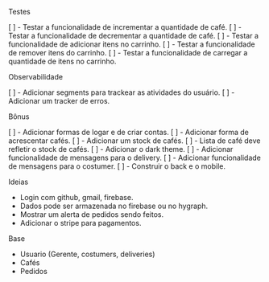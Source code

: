 Testes

[ ] - Testar a funcionalidade de incrementar a quantidade de café.
[ ] - Testar a funcionalidade de decrementar a quantidade de café.
[ ] - Testar a funcionalidade de adicionar itens no carrinho.
[ ] - Testar a funcionalidade de remover itens do carrinho.
[ ] - Testar a funcionalidade de carregar a quantidade de itens no carrinho.

Observabilidade

[ ] - Adicionar segments para trackear as atividades do usuário.
[ ] - Adicionar um tracker de erros.

Bônus

[ ] - Adicionar formas de logar e de criar contas.
[ ] - Adicionar forma de acrescentar cafés.
[ ] - Adicionar um stock de cafés.
[ ] - Lista de café deve refletir o stock de cafés.
[ ] - Adicionar o dark theme.
[ ] - Adicionar funcionalidade de mensagens para o delivery.
[ ] - Adicionar funcionalidade de mensagens para o costumer.
[ ] - Construir o back e o mobile.

Ideias

- Login com github, gmail, firebase.
- Dados pode ser armazenada no firebase ou no hygraph.
- Mostrar um alerta de pedidos sendo feitos.
- Adicionar o stripe para pagamentos.

Base

- Usuario (Gerente, costumers, deliveries)
- Cafés
- Pedidos
